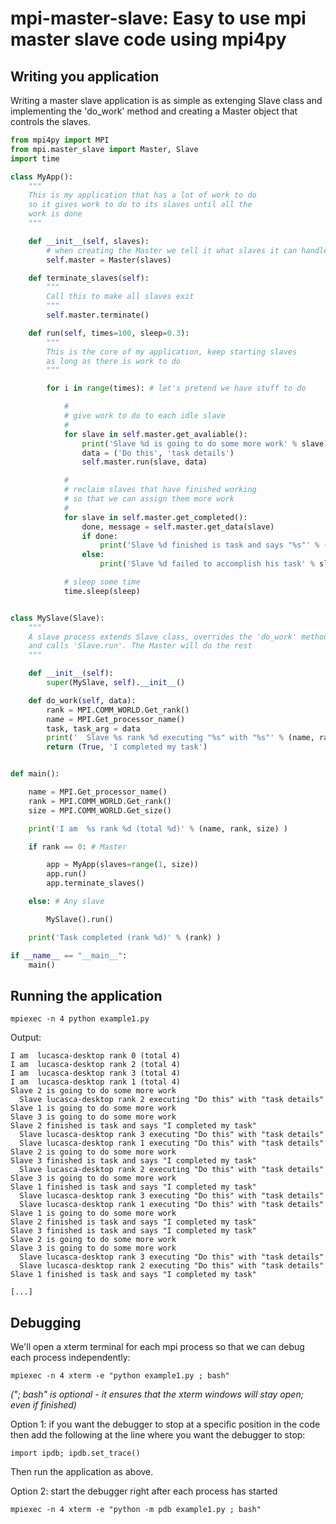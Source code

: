 # mpi-master-slave: Easy to use mpi master slave code using mpi4py

## Writing you application

Writing a master slave application is as simple as extenging Slave class and implementing the 'do_work' method and creating a Master object that controls the slaves.


```python
from mpi4py import MPI
from mpi.master_slave import Master, Slave
import time

class MyApp():
    """
    This is my application that has a lot of work to do
    so it gives work to do to its slaves until all the
    work is done
    """

    def __init__(self, slaves):
        # when creating the Master we tell it what slaves it can handle
        self.master = Master(slaves)

    def terminate_slaves(self):
        """
        Call this to make all slaves exit
        """
        self.master.terminate()

    def run(self, times=100, sleep=0.3):
        """
        This is the core of my application, keep starting slaves
        as long as there is work to do
        """

        for i in range(times): # let's pretend we have stuff to do

            #
            # give work to do to each idle slave
            #
            for slave in self.master.get_avaliable():
                print('Slave %d is going to do some more work' % slave)
                data = ('Do this', 'task details')
                self.master.run(slave, data)

            #
            # reclaim slaves that have finished working
            # so that we can assign them more work
            #
            for slave in self.master.get_completed():
                done, message = self.master.get_data(slave)
                if done:
                    print('Slave %d finished is task and says "%s"' % (slave, message) )
                else:
                    print('Slave %d failed to accomplish his task' % slave)

            # sleep some time
            time.sleep(sleep)


class MySlave(Slave):
    """
    A slave process extends Slave class, overrides the 'do_work' method
    and calls 'Slave.run'. The Master will do the rest
    """

    def __init__(self):
        super(MySlave, self).__init__()

    def do_work(self, data):
        rank = MPI.COMM_WORLD.Get_rank()
        name = MPI.Get_processor_name()
        task, task_arg = data
        print('  Slave %s rank %d executing "%s" with "%s"' % (name, rank, task, task_arg) )
        return (True, 'I completed my task')


def main():

    name = MPI.Get_processor_name()
    rank = MPI.COMM_WORLD.Get_rank()
    size = MPI.COMM_WORLD.Get_size()

    print('I am  %s rank %d (total %d)' % (name, rank, size) )

    if rank == 0: # Master

        app = MyApp(slaves=range(1, size))
        app.run()
        app.terminate_slaves()

    else: # Any slave

        MySlave().run()

    print('Task completed (rank %d)' % (rank) )

if __name__ == "__main__":
    main()
```

## Running the application

```
mpiexec -n 4 python example1.py
```

Output:
```
I am  lucasca-desktop rank 0 (total 4)
I am  lucasca-desktop rank 2 (total 4)
I am  lucasca-desktop rank 3 (total 4)
I am  lucasca-desktop rank 1 (total 4)
Slave 2 is going to do some more work
  Slave lucasca-desktop rank 2 executing "Do this" with "task details"
Slave 1 is going to do some more work
Slave 3 is going to do some more work
Slave 2 finished is task and says "I completed my task"
  Slave lucasca-desktop rank 3 executing "Do this" with "task details"
  Slave lucasca-desktop rank 1 executing "Do this" with "task details"
Slave 2 is going to do some more work
Slave 3 finished is task and says "I completed my task"
  Slave lucasca-desktop rank 2 executing "Do this" with "task details"
Slave 3 is going to do some more work
Slave 1 finished is task and says "I completed my task"
  Slave lucasca-desktop rank 3 executing "Do this" with "task details"
  Slave lucasca-desktop rank 1 executing "Do this" with "task details"
Slave 1 is going to do some more work
Slave 2 finished is task and says "I completed my task"
Slave 3 finished is task and says "I completed my task"
Slave 2 is going to do some more work
Slave 3 is going to do some more work
  Slave lucasca-desktop rank 3 executing "Do this" with "task details"
  Slave lucasca-desktop rank 2 executing "Do this" with "task details"
Slave 1 finished is task and says "I completed my task"

[...]
```

## Debugging

We'll open a xterm terminal for each mpi process so that we can debug each process independently:

```
mpiexec -n 4 xterm -e "python example1.py ; bash"
```

*("; bash" is optional - it ensures that the xterm windows will stay open; even if finished)*


Option 1: if you want the debugger to stop at a specific position in the code then add the following at the line where you want the debugger to stop:

```
import ipdb; ipdb.set_trace()
```

Then run the application as above.


Option 2: start the debugger right after each process has started
```
mpiexec -n 4 xterm -e "python -m pdb example1.py ; bash"
```
